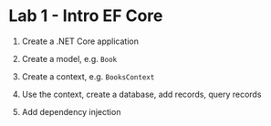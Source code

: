 # Lab 1 - Intro EF Core

1. Create a .NET Core application
2. Create a model, e.g. `Book`
3. Create a context, e.g. `BooksContext`
4. Use the context, create a database, add records, query records

5. Add dependency injection